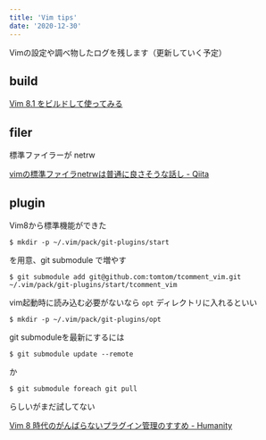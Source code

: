 ```yaml
---
title: 'Vim tips'
date: '2020-12-30'
---
```


Vimの設定や調べ物したログを残します（更新していく予定）

## build

[Vim 8.1 をビルドして使ってみる](https://blog.freks.jp/vim8-build)

## filer

標準ファイラーが netrw  

[vimの標準ファイラnetrwは普通に良さそうな話し \- Qiita](https://qiita.com/gorilla0513/items/bf2f78dfec67242f5bcf)


## plugin

Vim8から標準機能ができた

```
$ mkdir -p ~/.vim/pack/git-plugins/start
```

を用意、git submodule で増やす

```
$ git submodule add git@github.com:tomtom/tcomment_vim.git ~/.vim/pack/git-plugins/start/tcomment_vim
```

vim起動時に読み込む必要がないなら `opt` ディレクトリに入れるといい

```
$ mkdir -p ~/.vim/pack/git-plugins/opt
```

git submoduleを最新にするには

```
$ git submodule update --remote
```

か

```
$ git submodule foreach git pull
```

らしいがまだ試してない

[Vim 8 時代のがんばらないプラグイン管理のすすめ \- Humanity](http://tyru.hatenablog.com/entry/2017/12/20/035142)
